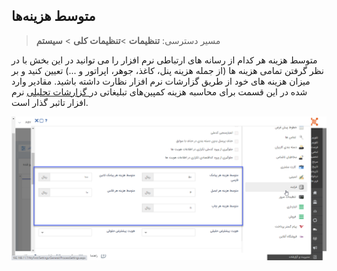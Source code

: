 ## متوسط هزینه‌ها

> مسیر دسترسی:  **تنظیمات** >**تنظیمات کلی** > **سیستم** 

 متوسط هزینه هر کدام از رسانه های ارتباطی نرم افزار را می توانید در این بخش با در نظر گرفتن تمامی هزینه ها (از جمله هزینه پنل، کاغذ، جوهر، اپراتور و ...)  تعیین کنید و بر میزان هزینه های خود از طریق گزارشات نرم افزار نظارت داشته باشید. مقادیر وارد شده در این قسمت برای محاسبه هزینه کمپین‌های تبلیغاتی در[ گزارشات تحلیلی](https://github.com/1stco/PayamGostarDocs/blob/master/help%202.5.4/Management-and-reports/Analysis-reports/Analysis-reports.md) نرم افزار تاثبر گذار است. 
 
 ![](system(3).png)
 